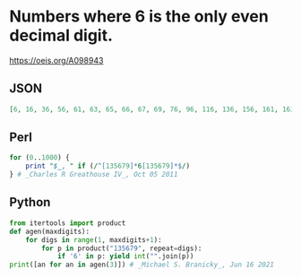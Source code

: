 # Numbers where 6 is the only even decimal digit\.
https://oeis.org/A098943
## JSON
```JSON
[6, 16, 36, 56, 61, 63, 65, 66, 67, 69, 76, 96, 116, 136, 156, 161, 163, 165, 166, 167, 169, 176, 196, 316, 336, 356, 361, 363, 365, 366, 367, 369, 376, 396, 516, 536, 556, 561, 563, 565, 566, 567, 569, 576, 596, 611, 613, 615, 616, 617, 619, 631, 633, 635, 636]
```
## Perl
```Perl
for (0..1000) {
    print "$_, " if (/^[135679]*6[135679]*$/)
} # _Charles R Greathouse IV_, Oct 05 2011
```
## Python
```Python
from itertools import product
def agen(maxdigits):
    for digs in range(1, maxdigits+1):
        for p in product("135679", repeat=digs):
            if '6' in p: yield int("".join(p))
print([an for an in agen(3)]) # _Michael S. Branicky_, Jun 16 2021
```
